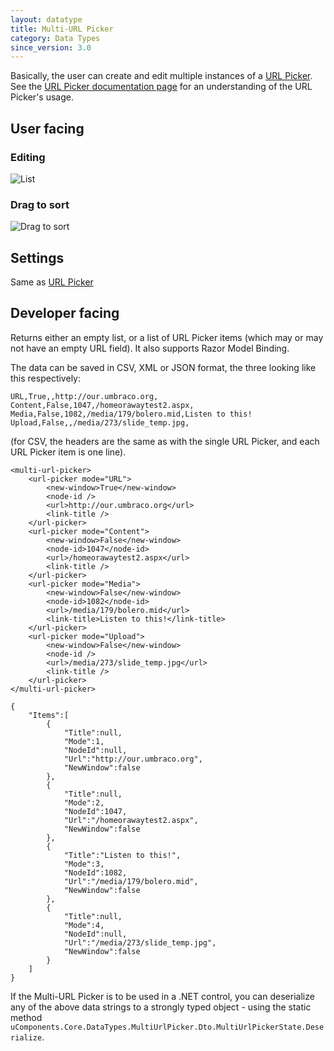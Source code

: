 ```yaml
---
layout: datatype
title: Multi-URL Picker
category: Data Types
since_version: 3.0
---
```


Basically, the user can create and edit multiple instances of a [URL Picker](/data-types/url-picker).  See the [URL Picker documentation page](/data-types/url-picker) for an understanding of the URL Picker's usage.

## User facing ##
### Editing ###
![List](List%201.PNG)
### Drag to sort ###
![Drag to sort](Drag-Sort.PNG)

## Settings ##
Same as [URL Picker](/data-types/url-picker)

## Developer facing ##
Returns either an empty list, or a list of URL Picker items (which may or may not have an empty URL field).  It also supports Razor Model Binding.

The data can be saved in CSV, XML or JSON format, the three looking like this respectively:

    URL,True,,http://our.umbraco.org,
    Content,False,1047,/homeorawaytest2.aspx,
    Media,False,1082,/media/179/bolero.mid,Listen to this!
    Upload,False,,/media/273/slide_temp.jpg,
(for CSV, the headers are the same as with the single URL Picker, and each URL Picker item is one line).

    <multi-url-picker>
        <url-picker mode="URL">
            <new-window>True</new-window>
            <node-id />
            <url>http://our.umbraco.org</url>
            <link-title />
        </url-picker>
        <url-picker mode="Content">
            <new-window>False</new-window>
            <node-id>1047</node-id>
            <url>/homeorawaytest2.aspx</url>
            <link-title />
        </url-picker>
        <url-picker mode="Media">
            <new-window>False</new-window>
            <node-id>1082</node-id>
            <url>/media/179/bolero.mid</url>
            <link-title>Listen to this!</link-title>
        </url-picker>
        <url-picker mode="Upload">
            <new-window>False</new-window>
            <node-id />
            <url>/media/273/slide_temp.jpg</url>
            <link-title />
        </url-picker>
    </multi-url-picker>

    {
        "Items":[
            {
                "Title":null,
                "Mode":1,
                "NodeId":null,
                "Url":"http://our.umbraco.org",
                "NewWindow":false
            },
            {
                "Title":null,
                "Mode":2,
                "NodeId":1047,
                "Url":"/homeorawaytest2.aspx",
                "NewWindow":false
            },
            {
                "Title":"Listen to this!",
                "Mode":3,
                "NodeId":1082,
                "Url":"/media/179/bolero.mid",
                "NewWindow":false
            },
            {
                "Title":null,
                "Mode":4,
                "NodeId":null,
                "Url":"/media/273/slide_temp.jpg",
                "NewWindow":false
            }
        ]
    }

If the Multi-URL Picker is to be used in a .NET control, you can deserialize any of the above data strings to a strongly typed object - using the static method `uComponents.Core.DataTypes.MultiUrlPicker.Dto.MultiUrlPickerState.Deserialize`.